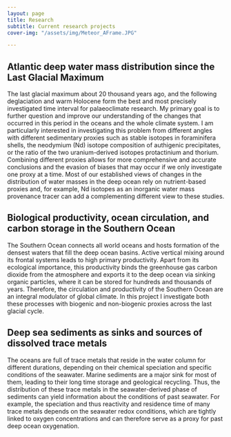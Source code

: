```yaml
---
layout: page
title: Research
subtitle: Current research projects
cover-img: "/assets/img/Meteor_AFrame.JPG"

---
```


## Atlantic deep water mass distribution since the Last Glacial Maximum

The last glacial maximum about 20 thousand years ago, and the following deglaciation and warm Holocene form the best and most precisely investigated time interval for palaeoclimate research. My primary goal is to further question and improve our understanding of the changes that occurred in this period in the oceans and the whole climate system. I am particularly interested in investigating this problem from different angles with different sedimentary proxies such as stable isotopes in foraminifera shells, the neodymium (Nd) isotope composition of authigenic precipitates, or
the ratio of the two uranium-derived isotopes protactinium and thorium. Combining different proxies allows for more comprehensive and accurate conclusions and the evasion of biases that may occur if we only investigate one proxy at a time. Most of our established views of changes in the distribution of water masses in the deep ocean rely on nutrient-based proxies and, for example, Nd isotopes as an inorganic water mass provenance tracer can add a complementing different view to these studies.



## Biological productivity, ocean circulation, and carbon storage in the Southern Ocean

The Southern Ocean connects all world oceans and hosts formation of the densest waters that fill the deep ocean basins. Active vertical mixing around its frontal systems leads to high primary productivity. Apart from its ecological importance, this productivity binds the greenhouse gas carbon dioxide from the atmosphere and exports it to the deep ocean via sinking organic particles, where it can be stored for hundreds and thousands of years. Therefore, the circulation and productivity of the Southern Ocean are an integral modulator of global climate. In this project I investigate both these processes with biogenic and non-biogenic proxies across the last glacial cycle.



## Deep sea sediments as sinks and sources of dissolved trace metals

The oceans are full of trace metals that reside in the water column for different durations, depending on their chemical speciation and specific conditions of the seawater. Marine sediments are a major sink for most of them, leading to their long time storage and geological recycling. Thus, the distribution of these trace metals in the seawater-derived phase of sediments can yield information about the conditions of past seawater. For example, the speciation and thus reactivity and residence time of many trace metals depends on the seawater redox conditions, which are tightly linked to oxygen concentrations and can therefore serve as a proxy for past deep ocean  oxygenation.
